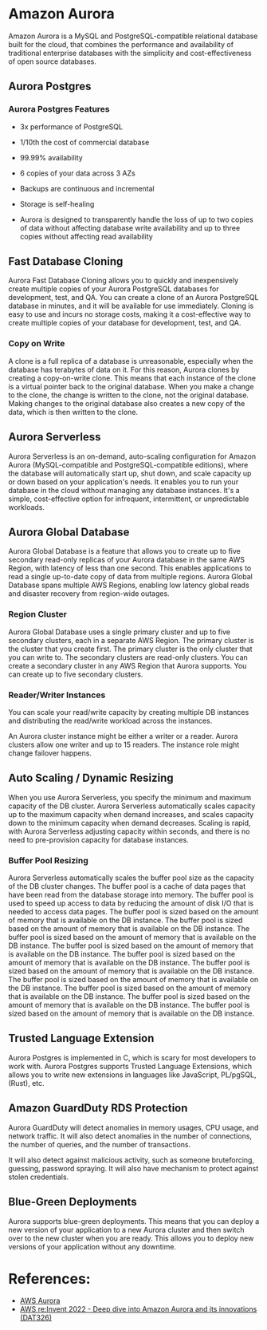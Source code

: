 # Amazon Aurora

Amazon Aurora is a MySQL and PostgreSQL-compatible relational database built for the cloud, that combines the performance and availability of traditional enterprise databases with the simplicity and cost-effectiveness of open source databases.

## Aurora Postgres

### Aurora Postgres Features

- 3x performance of PostgreSQL

- 1/10th the cost of commercial database

- 99.99% availability

- 6 copies of your data across 3 AZs

- Backups are continuous and incremental

- Storage is self-healing

- Aurora is designed to transparently handle the loss of up to two copies of data without affecting database write availability and up to three copies without affecting read availability

## Fast Database Cloning

Aurora Fast Database Cloning allows you to quickly and inexpensively create multiple copies of your Aurora PostgreSQL databases for development, test, and QA. You can create a clone of an Aurora PostgreSQL database in minutes, and it will be available for use immediately. Cloning is easy to use and incurs no storage costs, making it a cost-effective way to create multiple copies of your database for development, test, and QA.

### Copy on Write

A clone is a full replica of a database is unreasonable, especially when the database has terabytes of data on it. For this reason, Aurora clones by creating a copy-on-write clone. This means that each instance of the clone is a virtual pointer back to the original database. When you make a change to the clone, the change is written to the clone, not the original database. Making changes to the original database also creates a new copy of the data, which is then written to the clone.

## Aurora Serverless

Aurora Serverless is an on-demand, auto-scaling configuration for Amazon Aurora (MySQL-compatible and PostgreSQL-compatible editions), where the database will automatically start up, shut down, and scale capacity up or down based on your application's needs. It enables you to run your database in the cloud without managing any database instances. It's a simple, cost-effective option for infrequent, intermittent, or unpredictable workloads.

## Aurora Global Database

Aurora Global Database is a feature that allows you to create up to five secondary read-only replicas of your Aurora database in the same AWS Region, with latency of less than one second. This enables applications to read a single up-to-date copy of data from multiple regions. Aurora Global Database spans multiple AWS Regions, enabling low latency global reads and disaster recovery from region-wide outages.

### Region Cluster

Aurora Global Database uses a single primary cluster and up to five secondary clusters, each in a separate AWS Region. The primary cluster is the cluster that you create first. The primary cluster is the only cluster that you can write to. The secondary clusters are read-only clusters. You can create a secondary cluster in any AWS Region that Aurora supports. You can create up to five secondary clusters.

###  Reader/Writer Instances

You can scale your read/write capacity by creating multiple DB instances and distributing the read/write workload across the instances.

An Aurora cluster instance might be either a writer or a reader. Aurora clusters allow one writer and up to 15 readers. The instance role might change failover happens.

## Auto Scaling / Dynamic Resizing

When you use Aurora Serverless, you specify the minimum and maximum capacity of the DB cluster. Aurora Serverless automatically scales capacity up to the maximum capacity when demand increases, and scales capacity down to the minimum capacity when demand decreases. Scaling is rapid, with Aurora Serverless adjusting capacity within seconds, and there is no need to pre-provision capacity for database instances.

### Buffer Pool Resizing

Aurora Serverless automatically scales the buffer pool size as the capacity of the DB cluster changes. The buffer pool is a cache of data pages that have been read from the database storage into memory. The buffer pool is used to speed up access to data by reducing the amount of disk I/O that is needed to access data pages. The buffer pool is sized based on the amount of memory that is available on the DB instance. The buffer pool is sized based on the amount of memory that is available on the DB instance. The buffer pool is sized based on the amount of memory that is available on the DB instance. The buffer pool is sized based on the amount of memory that is available on the DB instance. The buffer pool is sized based on the amount of memory that is available on the DB instance. The buffer pool is sized based on the amount of memory that is available on the DB instance. The buffer pool is sized based on the amount of memory that is available on the DB instance. The buffer pool is sized based on the amount of memory that is available on the DB instance. The buffer pool is sized based on the amount of memory that is available on the DB instance. The buffer pool is sized based on the amount of memory that is available on the DB instance.

## Trusted Language Extension

Aurora Postgres is implemented in C, which is scary for most developers to work with. Aurora Postgres supports Trusted Language Extensions, which allows you to write new extensions in languages like JavaScript, PL/pgSQL, (Rust), etc.

## Amazon GuardDuty RDS Protection

Aurora GuardDuty will detect anomalies in memory usages, CPU usage, and network traffic. It will also detect anomalies in the number of connections, the number of queries, and the number of transactions. 

It will also detect against malicious activity, such as someone bruteforcing, guessing, password spraying. It will also have mechanism to protect against stolen credentials.

## Blue-Green Deployments

Aurora supports blue-green deployments. This means that you can deploy a new version of your application to a new Aurora cluster and then switch over to the new cluster when you are ready. This allows you to deploy new versions of your application without any downtime.

# References:

- [AWS Aurora](https://aws.amazon.com/rds/aurora/)
- [AWS re:Invent 2022 - Deep dive into Amazon Aurora and its innovations (DAT326)](https://www.youtube.com/watch?v=pzZydB78Eyc)
